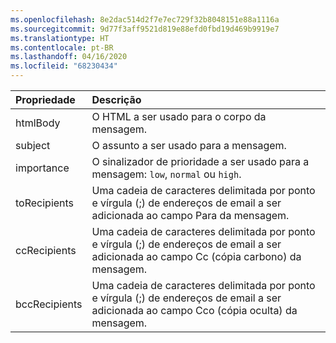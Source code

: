 ```yaml
---
ms.openlocfilehash: 8e2dac514d2f7e7ec729f32b8048151e88a1116a
ms.sourcegitcommit: 9d77f3aff9521d819e88efd0fbd19d469b9919e7
ms.translationtype: HT
ms.contentlocale: pt-BR
ms.lasthandoff: 04/16/2020
ms.locfileid: "68230434"
---
```

| Propriedade | Descrição |
| :--- | :--- |
| htmlBody   | O HTML a ser usado para o corpo da mensagem. |
| subject    | O assunto a ser usado para a mensagem. |
| importance | O sinalizador de prioridade a ser usado para a mensagem: `low`, `normal` ou `high`. |
| toRecipients | Uma cadeia de caracteres delimitada por ponto e vírgula (;) de endereços de email a ser adicionada ao campo Para da mensagem. |
| ccRecipients | Uma cadeia de caracteres delimitada por ponto e vírgula (;) de endereços de email a ser adicionada ao campo Cc (cópia carbono) da mensagem. |
| bccRecipients | Uma cadeia de caracteres delimitada por ponto e vírgula (;) de endereços de email a ser adicionada ao campo Cco (cópia oculta) da mensagem. |
